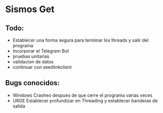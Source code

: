 # Sismos Get

## Todo:

- Establecer una forma segura para terminar los threads y salir del programa
- Incorporar el Telegram Bot
- pruebas unitarias
- validacion de datos
- continuar con seedlinkclient

## Bugs conocidos:

- Windows Crasheo despues de que cerre el programa varias veces
- URGE Establecer profundizar en Threading y establecer banderas de salida
